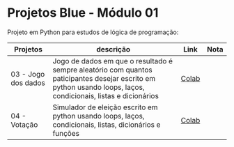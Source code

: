 # Projetos Blue - Módulo 01

Projeto em Python para estudos de lógica de programação:

| Projetos | descrição |  Link | Nota |
| ------ | ----- | ------ | ------ |
| 03 - Jogo dos dados | Jogo de dados em que o resultado é sempre aleatório com quantos paticipantes desejar escrito em python usando loops, laços, condicionais, listas e dicionários | [Colab](https://colab.research.google.com/drive/1YcskqnQJ4PnmFckqF9vgGirqESPh8OFT?usp=sharing) |
| 04 - Votação | Simulador de eleição escrito em python usando loops, laços, condicionais, listas, dicionários e funções | [Colab](https://colab.research.google.com/github/lucascarneiro-dev/Projetos-Blue-Modulo01/blob/main/Projeto_04_Vota%C3%A7%C3%A3o.ipynb) |


